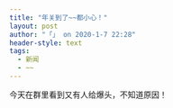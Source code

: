 ```yaml
---
title: "年关到了~~都小心！"
layout: post
author: "「」 on 2020-1-7 22:28"
header-style: text
tags:
  - 新闻
  - ~~
---
```


<head></head>
<body>
  今天在群里看到又有人给爆头，不知道原因！
 <br>
</body>


